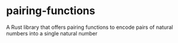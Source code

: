 # pairing-functions
A Rust library that offers pairing functions to encode pairs of natural numbers into a single natural number
